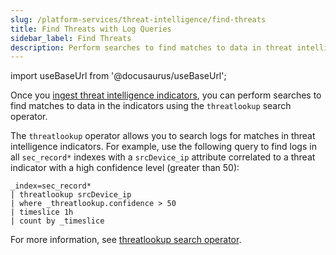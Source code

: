 ```yaml
---
slug: /platform-services/threat-intelligence/find-threats
title: Find Threats with Log Queries
sidebar_label: Find Threats 
description: Perform searches to find matches to data in threat intelligence indicators.
---
```


import useBaseUrl from '@docusaurus/useBaseUrl';

Once you [ingest threat intelligence indicators](/docs/platform-services/threat-intelligence/about-threat-intelligence/#ingest-threat-intelligence-indicators), you can perform searches to find matches to data in the indicators using the `threatlookup` search operator.

The `threatlookup` operator allows you to search logs for matches in threat intelligence indicators. For example, use the following query to find logs in all `sec_record*` indexes with a `srcDevice_ip` attribute correlated to a threat indicator with a high confidence level (greater than 50): 

 ```
_index=sec_record*
| threatlookup srcDevice_ip
| where _threatlookup.confidence > 50
| timeslice 1h
| count by _timeslice
```

For more information, see [threatlookup search operator](/docs/search/search-query-language/search-operators/threatlookup/). 

<!-- Add this back once we have support for the cat search operator.
You can also [run threatlookup with the cat search operator](/docs/search/search-query-language/search-operators/threatlookup/#run-threatlookup-with-the-cat-search-operator) to search the entire store of threat intelligence indicators.
-->
